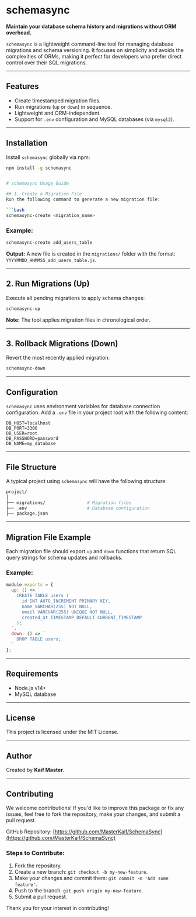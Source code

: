 # **schemasync**

**Maintain your database schema history and migrations without ORM overhead.**

`schemasync` is a lightweight command-line tool for managing database migrations and schema versioning. It focuses on simplicity and avoids the complexities of ORMs, making it perfect for developers who prefer direct control over their SQL migrations.

---

## **Features**

- Create timestamped migration files.
- Run migrations (`up` or `down`) in sequence.
- Lightweight and ORM-independent.
- Support for `.env` configuration and MySQL databases (via `mysql2`).

---

## **Installation**

Install `schemasync` globally via npm:

```bash
npm install -g schemasync


# schemasync Usage Guide

## 1. Create a Migration File
Run the following command to generate a new migration file:

```bash
schemasync-create <migration_name>
```

### Example:
```bash
schemasync-create add_users_table
```
**Output:** A new file is created in the `migrations/` folder with the format: `YYYYMMDD_HHMMSS_add_users_table.js`.

---

## 2. Run Migrations (Up)
Execute all pending migrations to apply schema changes:

```bash
schemasync-up
```
**Note:** The tool applies migration files in chronological order.

---

## 3. Rollback Migrations (Down)
Revert the most recently applied migration:

```bash
schemasync-down
```

---

## Configuration
`schemasync` uses environment variables for database connection configuration. Add a `.env` file in your project root with the following content:

```env
DB_HOST=localhost
DB_PORT=3306
DB_USER=root
DB_PASSWORD=password
DB_NAME=my_database
```

---

## File Structure
A typical project using `schemasync` will have the following structure:

```bash
project/
│
├── migrations/                # Migration files
├── .env                       # Database configuration
├── package.json
```

---

## Migration File Example
Each migration file should export `up` and `down` functions that return SQL query strings for schema updates and rollbacks. 

### Example:
```javascript
module.exports = {
  up: () => `
    CREATE TABLE users (
      id INT AUTO_INCREMENT PRIMARY KEY,
      name VARCHAR(255) NOT NULL,
      email VARCHAR(255) UNIQUE NOT NULL,
      created_at TIMESTAMP DEFAULT CURRENT_TIMESTAMP
    );
  `,
  down: () => `
    DROP TABLE users;
  `
};
```

---

## Requirements
- Node.js v14+
- MySQL database

---

## License
This project is licensed under the MIT License.

---

## Author
Created by **Kaif Master**.

---

## Contributing

We welcome contributions! If you'd like to improve this package or fix any issues, feel free to fork the repository, make your changes, and submit a pull request.

GitHub Repository: [https://github.com/MasterKaif/SchemaSync](https://github.com/MasterKaif/SchemaSync)


### Steps to Contribute:
1. Fork the repository.
2. Create a new branch: `git checkout -b my-new-feature`.
3. Make your changes and commit them: `git commit -m 'Add some feature'`.
4. Push to the branch: `git push origin my-new-feature`.
5. Submit a pull request.

Thank you for your interest in contributing!


